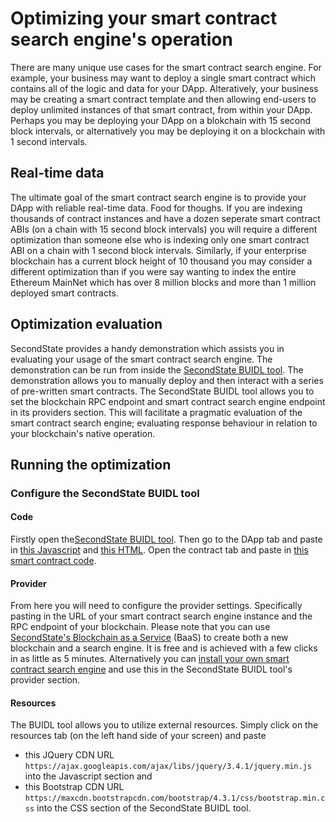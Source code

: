 # Optimizing your smart contract search engine's operation

There are many unique use cases for the smart contract search engine. For example, your business may want to deploy a single smart contract which contains all of the logic and data for your DApp. Alteratively, your business may be creating a smart contract template and then allowing end-users to deploy unlimited instances of that smart contract, from within your DApp. Perhaps you may be deploying your DApp on a blokchain with 15 second block intervals, or alternatively you may be deploying it on a blockchain with 1 second intervals. 

## Real-time data

The ultimate goal of the smart contract search engine is to provide your DApp with reliable real-time data. Food for thoughs. If you are indexing thousands of contract instances and have a dozen seperate smart contract ABIs (on a chain with 15 second block intervals) you will require a different optimization than someone else who is indexing only one smart contract ABI on a chain with 1 second block intervals. Similarly, if your enterprise blockchain has a current block height of 10 thousand you may consider a different optimization than if you were say wanting to index the entire Ethereum MainNet which has over 8 million blocks and more than 1 million deployed smart contracts.

## Optimization evaluation

SecondState provides a handy demonstration which assists you in evaluating your usage of the smart contract search engine. The demonstration can be run from inside the [SecondState BUIDL tool](http://buidl.secondstate.io/). The demonstration allows you to manually deploy and then interact with a series of pre-written smart contracts. The SecondState BUIDL tool allows you to set the blockchain RPC endpoint and smart contract search engine endpoint in its providers section. This will facilitate a pragmatic evaluation of the smart contract search engine; evaluating response behaviour in relation to your blockchain's native operation.

## Running the optimization

### Configure the SecondState BUIDL tool

#### Code

Firstly open the[SecondState BUIDL tool](http://buidl.secondstate.io/). Then go to the DApp tab and paste in [this Javascript](https://raw.githubusercontent.com/second-state/buidl/master/demo/search-engine/demo.js) and [this HTML](https://raw.githubusercontent.com/second-state/buidl/master/demo/search-engine/demo.html).
Open the contract tab and paste in [this smart contract code](https://raw.githubusercontent.com/second-state/buidl/master/demo/search-engine/demo.sol).

#### Provider

From here you will need to configure the provider settings. Specifically pasting in the URL of your smart contract search engine instance and the RPC endpoint of your blockchain. Please note that you can use [SecondState's Blockchain as a Service](http://baas-mvp.secondstate.io/) (BaaS) to create both a new blockchain and a search engine. It is free and is achieved with a few clicks in as little as 5 minutes. Alternatively you can [install your own smart contract search engine](https://docs.secondstate.io/smart-contracts-search-engine/getting-started#installation) and use this in the SecondState BUIDL tool's provider section.

#### Resources

The BUIDL tool allows you to utilize external resources. Simply click on the resources tab (on the left hand side of your screen) and paste
* this JQuery CDN URL `https://ajax.googleapis.com/ajax/libs/jquery/3.4.1/jquery.min.js` into the Javascript section and 
* this Bootstrap CDN URL `https://maxcdn.bootstrapcdn.com/bootstrap/4.3.1/css/bootstrap.min.css` into the CSS section of the SecondState BUIDL tool.


